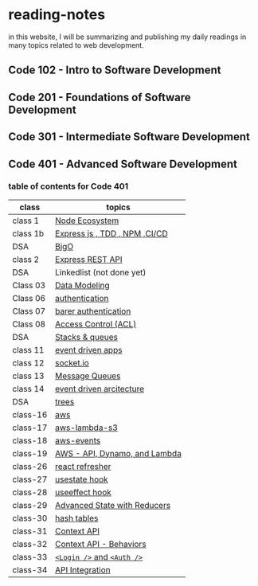 # reading-notes

in this website, I will be summarizing and publishing my daily readings in many topics related to web development.

## Code 102 - Intro to Software Development

## Code 201 - Foundations of Software Development

## Code 301 - Intermediate Software Development

## Code 401 - Advanced Software Development

### table of contents for Code 401

| class    | topics                                                             |
| -------- | ------------------------------------------------------------------ |
| class 1  | [Node Ecosystem](./class-1/NodeEcosystem.md)                       |
| class 1b | [Express js , TDD , NPM ,CI/CD](./class-1b/TDD-CICD.md)            |
| DSA      | [BigO](./DSA/BigO/BigO.md)                                         |
| class 2  | [Express REST API](./class-2/REST-API.md)                          |
| DSA      | Linkedlist (not done yet)                                          |
| Class 03 | [Data Modeling](./class-3/Data-Modeling.md)                        |
| Class 06 | [authentication](./class-6/Authentication.md)                      |
| Class 07 | [barer authentication](./class-7/barer-authentication.md)          |
| Class 08 | [Access Control (ACL)](./class-8/Access-Control.md)                |
| DSA      | [Stacks & queues](./DSA/stacks&Queues/stacks&queues.md)            |
| class 11 | [event driven apps](./class-11/EventDrivenApplications.md)         |
| class 12 | [socket.io](./class-12/Socketio.md)                                |
| class 13 | [Message Queues](./class-13/MessageQueues.md)                      |
| class 14 | [event driven arcitecture](./class-14/event-driven-arcitecture.md) |
| DSA      | [trees](./DSA/tree/tree.md)                                        |
| class-16 | [aws](./class-16/aws.md)                                           |
| class-17 | [aws-lambda-s3](./class-17/awslambda.md)                           |
| class-18 | [aws-events](./class-18/new.md)                                    |
| class-19 | [ AWS - API, Dynamo, and Lambda](./class-19/readme.md)             |
| class-26 | [ react refresher ](./class-26/readme.md)                          |
| class-27 | [ usestate hook ](./class-27/readme.md)                            |
| class-28 | [ useeffect hook ](./class-28/readme.md)                           |
| class-29 | [ Advanced State with Reducers ](./class-29/readme.md)             |
| class-30 | [ hash tables ](./DSA/hashTables/hashTables.md)                    |
| class-31 | [ Context API ](./class-31/readme.md)                              |
| class-32 | [ Context API - Behaviors](./class-31/readme.md)                   |
| class-33 | [ `<Login />` and `<Auth />`](./class-33/readme.md)                |
| class-34 | [ API Integration](./class-34/readme.md)                           |
